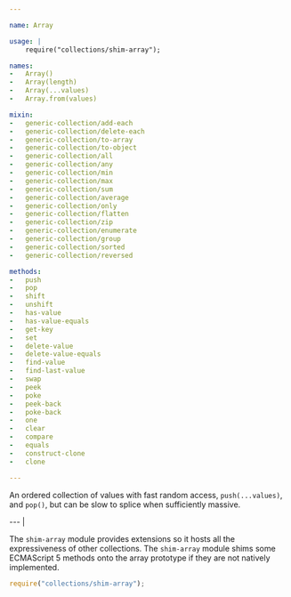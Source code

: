 ```yaml
---

name: Array

usage: |
    require("collections/shim-array");

names:
-   Array()
-   Array(length)
-   Array(...values)
-   Array.from(values)

mixin:
-   generic-collection/add-each
-   generic-collection/delete-each
-   generic-collection/to-array
-   generic-collection/to-object
-   generic-collection/all
-   generic-collection/any
-   generic-collection/min
-   generic-collection/max
-   generic-collection/sum
-   generic-collection/average
-   generic-collection/only
-   generic-collection/flatten
-   generic-collection/zip
-   generic-collection/enumerate
-   generic-collection/group
-   generic-collection/sorted
-   generic-collection/reversed

methods:
-   push
-   pop
-   shift
-   unshift
-   has-value
-   has-value-equals
-   get-key
-   set
-   delete-value
-   delete-value-equals
-   find-value
-   find-last-value
-   swap
-   peek
-   poke
-   peek-back
-   poke-back
-   one
-   clear
-   compare
-   equals
-   construct-clone
-   clone

---
```


An ordered collection of values with fast random access, `push(...values)`, and
`pop()`, but can be slow to splice when sufficiently massive.

--- |

The `shim-array` module provides extensions so it hosts all the expressiveness
of other collections.  The `shim-array` module shims some ECMAScript 5 methods
onto the array prototype if they are not natively implemented.

```js
require("collections/shim-array");
```

